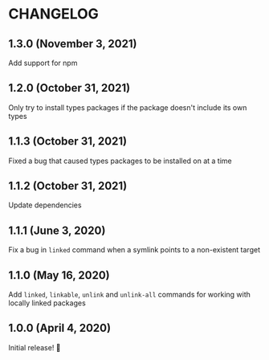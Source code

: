 # CHANGELOG

## 1.3.0 (November 3, 2021)

Add support for npm

## 1.2.0 (October 31, 2021)

Only try to install types packages if the package doesn't include its own types

## 1.1.3 (October 31, 2021)

Fixed a bug that caused types packages to be installed on at a time

## 1.1.2 (October 31, 2021)

Update dependencies

## 1.1.1 (June 3, 2020)

Fix a bug in `linked` command when a symlink points to a non-existent target

## 1.1.0 (May 16, 2020)

Add `linked`, `linkable`, `unlink` and `unlink-all` commands for working with locally linked packages

## 1.0.0 (April 4, 2020)

Initial release! :tada:
